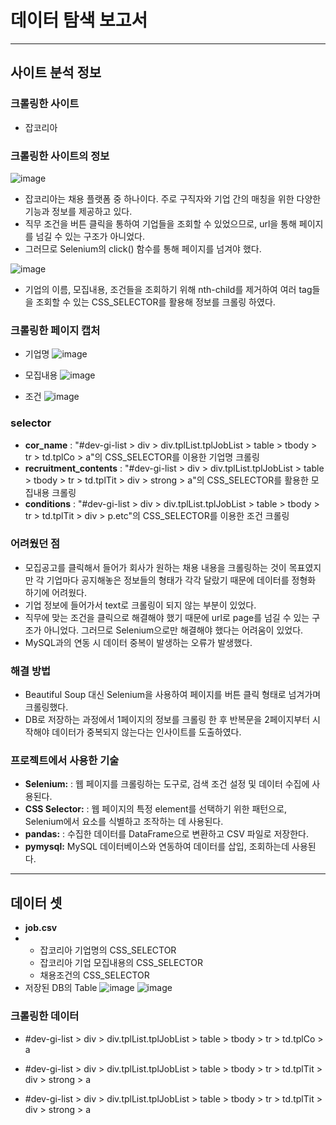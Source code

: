 # 데이터 탐색 보고서
---
## 사이트 분석 정보

### 크롤링한 사이트
- 잡코리아

### 크롤링한 사이트의 정보
![image](https://github.com/Playdata-G-DA35/DA35-2nd-goodjob-jobkorea/assets/130912864/cfe90665-fcbd-45a6-9620-fa06d01de73e)
- 잡코리아는 채용 플랫폼 중 하나이다. 주로 구직자와 기업 간의 매칭을 위한 다양한 기능과 정보를 제공하고 있다.
- 직무 조건을 버튼 클릭을 통하여 기업들을 조회할 수 있었으므로, url을 통해 페이지를 넘길 수 있는 구조가 아니었다.
- 그러므로 Selenium의 click() 함수를 통해 페이지를 넘겨야 했다.

![image](https://github.com/Playdata-G-DA35/DA35-2nd-goodjob-jobkorea/assets/130912864/bd793631-8cff-4674-810b-85caf75f39f8)
- 기업의 이름, 모집내용, 조건들을 조회하기 위해 nth-child를 제거하여 여러 tag들을 조회할 수 있는 CSS_SELECTOR를 활용해 정보를 크롤링 하였다.



### 크롤링한 페이지 캡처
- 기업명
![image](https://github.com/Playdata-G-DA35/DA35-2nd-goodjob-jobkorea/assets/130912864/7b4d9e50-5b57-463e-b2f1-13c235506d1a)

- 모집내용
![image](https://github.com/Playdata-G-DA35/DA35-2nd-goodjob-jobkorea/assets/130912864/1d8a0913-fe1c-455d-9177-14dd5b45aa6c)

- 조건
![image](https://github.com/Playdata-G-DA35/DA35-2nd-goodjob-jobkorea/assets/130912864/d1cc8529-6f7e-4cfe-91e8-1a14481353d6)


### selector
- **cor_name** : "#dev-gi-list > div > div.tplList.tplJobList > table > tbody > tr > td.tplCo > a"의 CSS_SELECTOR를 이용한 기업명 크롤링
- **recruitment_contents** : "#dev-gi-list > div > div.tplList.tplJobList > table > tbody > tr > td.tplTit > div > strong > a"의 CSS_SELECTOR를 활용한 모집내용 크롤링
- **conditions** : "#dev-gi-list > div > div.tplList.tplJobList > table > tbody > tr > td.tplTit > div > p.etc"의 CSS_SELECTOR를 이용한 조건 크롤링


### 어려웠던 점
- 모집공고를 클릭해서 들어가 회사가 원하는 채용 내용을 크롤링하는 것이 목표였지만 각 기업마다 공지해놓은 정보들의 형태가 각각 달랐기 때문에 데이터를 정형화 하기에 어려웠다.
- 기업 정보에 들어가서 text로 크롤링이 되지 않는 부분이 있었다.
- 직무에 맞는 조건을 클릭으로 해결해야 했기 때문에 url로 page를 넘길 수 있는 구조가 아니었다. 그러므로 Selenium으로만 해결해야 했다는 어려움이 있었다.
- MySQL과의 연동 시 데이터 중복이 발생하는 오류가 발생했다.

### 해결 방법
- Beautiful Soup 대신 Selenium을 사용하여 페이지를 버튼 클릭 형태로 넘겨가며 크롤링했다.
- DB로 저장하는 과정에서 1페이지의 정보를 크롤링 한 후 반복문을 2페이지부터 시작해야 데이터가 중복되지 않는다는 인사이트를 도출하였다.

### 프로젝트에서 사용한 기술
- **Selenium:** : 웹 페이지를 크롤링하는 도구로, 검색 조건 설정 및 데이터 수집에 사용된다.
- **CSS Selector:** : 웹 페이지의 특정 element를 선택하기 위한 패턴으로, Selenium에서 요소를 식별하고 조작하는 데 사용된다.
- **pandas:** : 수집한 데이터를 DataFrame으로 변환하고 CSV 파일로 저장한다.
- **pymysql:** MySQL 데이터베이스와 연동하여 데이터를 삽입, 조회하는데 사용된다.

---

## 데이터 셋
- **job.csv**
- 
  - 잡코리아 기업명의 CSS_SELECTOR
  - 잡코리아 기업 모집내용의 CSS_SELECTOR
  - 채용조건의 CSS_SELECTOR
- 저장된 DB의 Table
![image](https://github.com/Playdata-G-DA35/DA35-2nd-goodjob-jobkorea/assets/130912864/0324d06f-5695-4834-97bf-6a6b6309d93a)
![image](https://github.com/Playdata-G-DA35/DA35-2nd-goodjob-jobkorea/assets/130912864/1af1c224-30d2-48f4-988e-ae679279397c)


### 크롤링한 데이터
- #dev-gi-list > div > div.tplList.tplJobList > table > tbody > tr > td.tplCo > a

- #dev-gi-list > div > div.tplList.tplJobList > table > tbody > tr > td.tplTit > div > strong > a

- #dev-gi-list > div > div.tplList.tplJobList > table > tbody > tr > td.tplTit > div > strong > a
